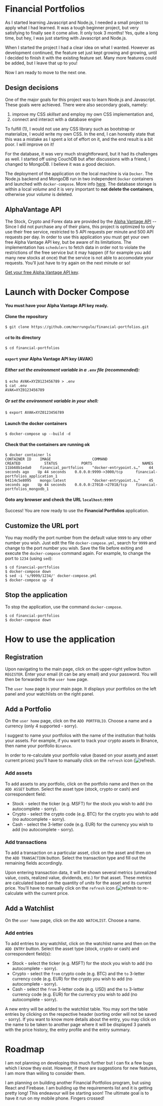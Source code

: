 # Financial Portfolios

As I started learning Javascript and Node.js, I needed a small project to apply what I had learned. It was a tough beginner project, but very satisfying to finally see it come alive. It only took 3 months! Yes, quite a long time, but hey, I was just starting with Javascript and Node.js.

When I started the project I had a clear idea on what I wanted. However as development continued, the feature set just kept growing and growing, until I decided to finish it with the existing feature set. Many more features could be added, but I leave that up to you!

Now I am ready to move to the next one.

## Design decisions

One of the major goals for this project was to learn Node.js and Javascript. These goals were achieved. There were also secondary goals, namely:
1. improve my CSS *skillset* and employ my own CSS implementation and,
2. connect and interact with a database engine

To fulfill (1), I would not use any CSS library such as bootstrap or materialize, I would write my own CSS. In the end, I can honestly state that this was a mistake as I spent a lot of effort on it, and the end result is a bit poor. I will improve on it!

For the database, it was very much straightforward, but it had its challenges as well. I started off using CouchDB but after discussions with a friend, I changed to MongoDB. I believe it was a good decision.

The deployment of the application on the local machine is via `Docker`. The Node.js backend and MongoDB run in two independent `Docker` containers and launched with `docker-compose`. More info [here](#launch-with-docker-compose). The database storage is within a local *volume* and it is very important to **not delete the containers**, otherwise your *volume* is deleted.

## AlphaVantage API

The Stock, Crypto and Forex data are provided by the [Alpha Vantage API](https://www.alphavantage.co/) -- Since I did not purchase any of their plans, this project is optimized to only use their free service, restricted to 5 API requests per minute and 500 API requests per day. In order to use this application you must get your own free Alpha Vantage API key, but be aware of its limitations. The implementation has `schedulers` to fetch data in order not to violate the restrictions of the free service but it may happen (if for example you add many new stocks at once) that the service is not able to accomodate your requests. You'll just have to try again on the next minute or so!

[Get your free Alpha Vantage API key](https://www.alphavantage.co/support/#api-key).

# Launch with Docker Compose

**You must have your Alpha Vantage API key ready.**

#### Clone the repository

```
$ git clone https://github.com/morrungulo/financial-portfolios.git
```

#### `cd` to its directory

```
$ cd financial-portfolios
```

#### `export` your Alpha Vantage API key (AVAK)

##### Either set the environment variable in a `.env` file (recommended):

```
$ echo AVAK=XYZ0123456789 > .env
$ cat .env
AVAK=XYZ0123456789
```

##### Or set the environment variable in your shell:

```
$ export AVAK=XYZ0123456789
```


#### Launch the docker containers

```
$ docker-compose up --build -d
```

#### Check that the containers are running ok

```
$ docker container ls
CONTAINER ID    IMAGE                   COMMAND                   CREATED           STATUS           PORTS                       NAMES
11bb68b1eda0    financial_portfolios    "docker-entrypoint.s…"    44 seconds ago    Up 44 seconds    0.0.0.0:9999->3000/tcp      financial-portfolios_application_1
94114c5e8095    mongo:latest            "docker-entrypoint.s…"    45 seconds ago    Up 44 seconds    0.0.0.0:27018->27018/tcp    financial-portfolios_mongodb_1
```

#### Goto any browser and check the URL `localhost:9999`

Success! You are now ready to use the **Financial Portfolios** application.

## Customize the URL port

You may modify the port number from the default value `9999` to any other number you wish. Just edit the file `docker-compose.yml`, search for `9999` and change to the port number you wish. Save the file before exiting and execute the `docker-compose` command again. For example, to change the port to `1234` (using `sed`):

```
$ cd financial-portfolios
$ docker-compose down
$ sed -i 's/9999/1234/' docker-compose.yml
$ docker-compose up -d
```

## Stop the application

To stop the application, use the command `docker-compose`.

```
$ cd financial-portfolios
$ docker-compose down
```

# How to use the application

## Registration

Upon navigating to the main page, click on the upper-right yellow button `REGISTER`. Enter your email (it can be any email) and your password. You will then be forwarded to the `user home` page.

The `user home` page is your main page. It displays your portfolios on the left panel and your watchlists on the right panel.

## Add a Portfolio

On the `user home` page, click on the `ADD PORTFOLIO`. Choose a name and a currency (only 4 supported - sorry).

I suggest to name your portfolios with the name of the institution that holds your assets. For example, if you want to track your crypto assets in Binance, then name your portfolio `Binance`.

In order to re-calculate your portfolio value (based on your assets and asset current prices) you'll have to manually click on the `refresh` icon (![refresh](https://github.com/morrungulo/financial-portfolios/blob/main/public/img/iconmonstr-synchronization-18.svg "Refresh").

### Add assets

To add assets to any portfolio, click on the portfolio name and then on the `ADD ASSET` button. Select the asset type (stock, crypto or cash) and correspondent field:

* Stock - select the ticker (e.g. MSFT) for the stock you wish to add (no autocomplete - sorry).
* Crypto - select the crypto code (e.g. BTC) for the crypto you wish to add (no autocomplete - sorry).
* Cash - select the 3-letter code (e.g. EUR) for the currency you wish to add (no autocomplete - sorry).

### Add transactions

To add a transaction on a particular asset, click on the asset and then on the `ADD TRANSACTION` button. Select the transaction type and fill out the remaining fields accordingly.

Upon entering transaction data, it will be shown several metrics (unrealized value, costs, realized value, dividends, etc.) for that asset. These metrics are calculated based on the quantity of *units* for the asset and its current price. You'll have to manually click on the `refresh` icon (![refresh](https://github.com/morrungulo/financial-portfolios/blob/main/public/img/iconmonstr-synchronization-18.svg "Refresh") to re-calculate with the current price.

## Add a Watchlist

On the `user home` page, click on the `ADD WATCHLIST`. Choose a name.

### Add entries

To add entries to any watchlist, click on the watchlist name and then on the `ADD ENTRY` button. Select the asset type (stock, crypto or cash) and correspondent field(s):

* Stock - select the ticker (e.g. MSFT) for the stock you wish to add (no autocomplete - sorry).
* Crypto - select the `from` crypto code (e.g. BTC) and the `to` 3-letter currency code (e.g. EUR) for the crypto you wish to add (no autocomplete - sorry).
* Cash - select the `from` 3-letter code (e.g. USD) and the `to` 3-letter currency code (e.g. EUR) for the currency you wish to add (no autocomplete - sorry).

A new entry will be added to the watchlist table. You may sort the table entries by clicking on the respective header (sorting order will not be saved - sorry). If you want to know more details about the entry, you may click on the name to be taken to another page where it will be displayed 3 panels with the price history, the entry profile and the entry summary.

# Roadmap

I am not planning on developing this much further but I can fix a few bugs which I know they exist. However, if there are suggestions for new features, I am more than willing to consider them.

I am planning on building another Financial Portfolios program, but using React and Firebase. I am building up the requirements list and it is getting pretty long! This endeavour will be starting soon! The ultimate goal is to have it run on my mobile phone. Fingers crossed!
